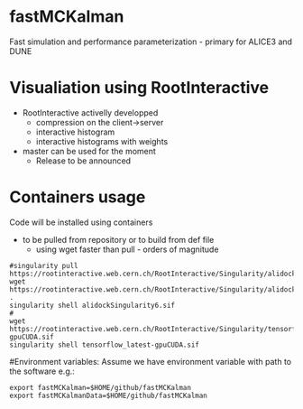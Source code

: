 # fastMCKalman
Fast simulation and performance parameterization - primary for ALICE3 and DUNE  


# Visualiation using RootInteractive
* RootInteractive activelly developped
  * compression on the client->server
  * interactive histogram
  * interactive histograms with weights
* master can be used for the moment
  * Release to be announced  

# Containers usage
Code will be installed using containers
* to be pulled from repository or to build from def file
  * using wget faster than pull - orders of magnitude
```
#singularity pull https://rootinteractive.web.cern.ch/RootInteractive/Singularity/alidockSingularity6.sif
wget   https://rootinteractive.web.cern.ch/RootInteractive/Singularity/alidockSingularity6.sif .
singularity shell alidockSingularity6.sif
#
wget   https://rootinteractive.web.cern.ch/RootInteractive/Singularity/tensorflow_latest-gpuCUDA.sif
singularity shell tensorflow_latest-gpuCUDA.sif
```

#Environment variables:
Assume we have environment variable with path to the software  e.g.: 
```
export fastMCKalman=$HOME/github/fastMCKalman
export fastMCKalmanData=$HOME/github/fastMCKalman
```

